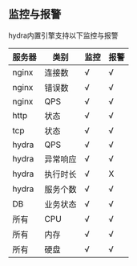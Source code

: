 ## 监控与报警

hydra内置引擎支持以下监控与报警

|服务器|类别|监控|报警|
|----|----|----|----|
|nginx|连接数|√|√|
|nginx|错误数|√|√|
|nginx|QPS|√|√|
|http|状态|√|√|
|tcp|状态|√|√|
|hydra|QPS|√|√|
|hydra|异常响应|√|√|
|hydra|执行时长|√|X|
|hydra|服务个数|√|√|
|DB|业务状态|√|√|
|所有|CPU|√|√|
|所有|内存|√|√|
|所有|硬盘|√|√|
